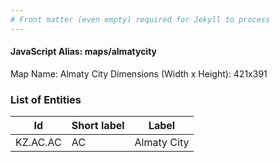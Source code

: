 ```yaml
---
# Front matter (even empty) required for Jekyll to process
---
```


#### JavaScript Alias: maps/almatycity

Map Name: Almaty City
Dimensions (Width x Height): 421x391





### List of Entities

 Id | Short label | Label
---|---|---
KZ.AC.AC|AC|Almaty City